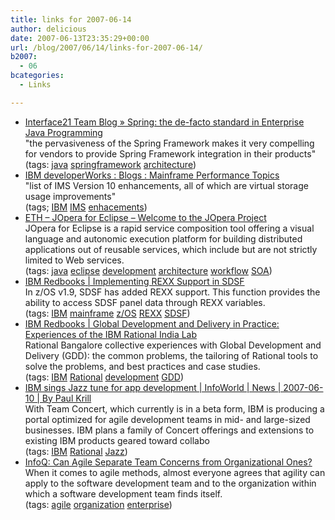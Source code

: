 ```yaml
---
title: links for 2007-06-14
author: delicious
date: 2007-06-13T23:35:29+00:00
url: /blog/2007/06/14/links-for-2007-06-14/
b2007:
  - 06
bcategories:
  - Links

---
```

  * <div>
      <a href="http://blog.interface21.com/main/2007/06/13/spring-the-de-facto-standard-in-enterprise-java-programming/">Interface21 Team Blog » Spring: the de-facto standard in Enterprise Java Programming</a>
    </div>
    
    <div>
      "the pervasiveness of the Spring Framework makes it very compelling for vendors to provide Spring Framework integration in their products"
    </div>
    
    <div>
      (tags: <a href="http://del.icio.us/frodenas/java">java</a> <a href="http://del.icio.us/frodenas/springframework">springframework</a> <a href="http://del.icio.us/frodenas/architecture">architecture</a>)
    </div>

  * <div>
      <a href="http://www-03.ibm.com/developerworks/blogs/page/MartinPacker?entry=ims_version_10_memory_enhancements">IBM developerWorks : Blogs : Mainframe Performance Topics</a>
    </div>
    
    <div>
      "list of IMS Version 10 enhancements, all of which are virtual storage usage improvements"
    </div>
    
    <div>
      (tags; <a href="http://del.icio.us/frodenas/IBM">IBM</a> <a href="http://del.icio.us/frodenas/IMS">IMS</a> <a href="http://del.icio.us/frodenas/enhacements">enhacements</a>)
    </div>

  * <div>
      <a href="http://www.jopera.ethz.ch/">ETH &#8211; JOpera for Eclipse &#8211; Welcome to the JOpera Project</a>
    </div>
    
    <div>
      JOpera for Eclipse is a rapid service composition tool offering a visual language and autonomic execution platform for building distributed applications out of reusable services, which include but are not strictly limited to Web services.
    </div>
    
    <div>
      (tags: <a href="http://del.icio.us/frodenas/java">java</a> <a href="http://del.icio.us/frodenas/eclipse">eclipse</a> <a href="http://del.icio.us/frodenas/development">development</a> <a href="http://del.icio.us/frodenas/architecture">architecture</a> <a href="http://del.icio.us/frodenas/workflow">workflow</a> <a href="http://del.icio.us/frodenas/SOA">SOA</a>)
    </div>

  * <div>
      <a href="http://www.redbooks.ibm.com/redpieces/abstracts/sg247419.html">IBM Redbooks | Implementing REXX Support in SDSF</a>
    </div>
    
    <div>
      In z/OS v1.9, SDSF has added REXX support. This function provides the ability to access SDSF panel data through REXX variables.
    </div>
    
    <div>
      (tags: <a href="http://del.icio.us/frodenas/IBM">IBM</a> <a href="http://del.icio.us/frodenas/mainframe">mainframe</a> <a href="http://del.icio.us/frodenas/z/OS">z/OS</a> <a href="/frodenas/REXX">REXX</a> <a href="http://del.icio.us/frodenas/SDSF">SDSF</a>)
    </div>

  * <div>
      <a href="http://www.redbooks.ibm.com/Redbooks.nsf/RedbookAbstracts/sg247424.html">IBM Redbooks | Global Development and Delivery in Practice: Experiences of the IBM Rational India Lab</a>
    </div>
    
    <div>
      Rational Bangalore collective experiences with Global Development and Delivery (GDD): the common problems, the tailoring of Rational tools to solve the problems, and best practices and case studies.
    </div>
    
    <div>
      (tags: <a href="http://del.icio.us/frodenas/IBM">IBM</a> <a href="http://del.icio.us/frodenas/Rational">Rational</a> <a href="http://del.icio.us/frodenas/development">development</a> <a href="http://del.icio.us/frodenas/GDD">GDD</a>)
    </div>

  * <div>
      <a href="http://www.infoworld.com/article/07/06/10/ibm-jazz_1.html?source=rss&url=http://www.infoworld.com/article/07/06/10/ibm-jazz_1.html">IBM sings Jazz tune for app development | InfoWorld | News | 2007-06-10 | By Paul Krill</a>
    </div>
    
    <div>
      With Team Concert, which currently is in a beta form, IBM is producing a portal optimized for agile development teams in mid- and large-sized businesses. IBM plans a family of Concert offerings and extensions to existing IBM products geared toward collabo
    </div>
    
    <div>
      (tags: <a href="http://del.icio.us/frodenas/IBM">IBM</a> <a href="http://del.icio.us/frodenas/Rational">Rational</a> <a href="http://del.icio.us/frodenas/Jazz">Jazz</a>)
    </div>

  * <div>
      <a href="http://www.infoq.com/news/2007/06/agile-team-organization-separabl">InfoQ: Can Agile Separate Team Concerns from Organizational Ones?</a>
    </div>
    
    <div>
      When it comes to agile methods, almost everyone agrees that agility can apply to the software development team and to the organization within which a software development team finds itself.
    </div>
    
    <div>
      (tags: <a href="http://del.icio.us/frodenas/agile">agile</a> <a href="http://del.icio.us/frodenas/organization">organization</a> <a href="http://del.icio.us/frodenas/en">enterprise</a>)
    </div>